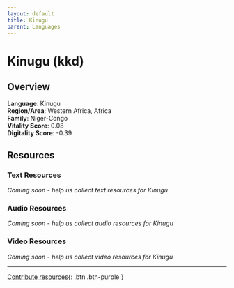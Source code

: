 ```yaml
---
layout: default
title: Kinugu
parent: Languages
---
```


# Kinugu (kkd)

## Overview

**Language**: Kinugu  
**Region/Area**: Western Africa, Africa  
**Family**: Niger-Congo  
**Vitality Score**: 0.08  
**Digitality Score**: -0.39  

## Resources

### Text Resources
*Coming soon - help us collect text resources for Kinugu*

### Audio Resources
*Coming soon - help us collect audio resources for Kinugu*

### Video Resources
*Coming soon - help us collect video resources for Kinugu*

---

[Contribute resources](https://fairtrain.github.io/){: .btn .btn-purple }
